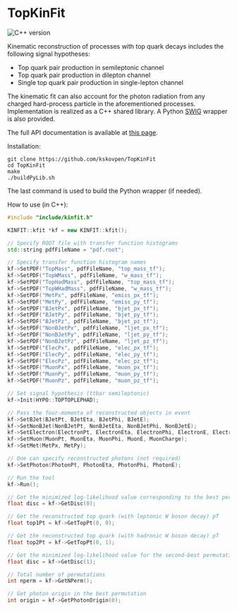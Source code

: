 # TopKinFit

![C++ version](https://img.shields.io/badge/C++-11-blue.svg)

Kinematic reconstruction of processes with top quark decays includes
the following signal hypotheses:

- Top quark pair production in semileptonic channel
- Top quark pair production in dilepton channel
- Single top quark pair production in single-lepton channel

The kinematic fit can also account for the photon radiation from any
charged hard-process particle in the aforementioned processes.
Implementation is realized as a C++ shared library. A Python [SWIG](https://github.com/swig/swig) wrapper
is also provided.

The full API documentation is available at [this
page](https://kskovpen.github.io/TopKinFit/).

Installation:

```
git clone https://github.com/kskovpen/TopKinFit
cd TopKinFit
make
./buildPyLib.sh
```

The last command is used to build the Python wrapper (if needed).

How to use (in C++):

```c++
#include "include/kinfit.h"

KINFIT::kfit *kf = new KINFIT::kfit();

// Specify ROOT file with transfer function histograms
std::string pdfFileName = "pdf.root";

// Specify transfer function histogram names
kf->SetPDF("TopMass", pdfFileName, "top_mass_tf");
kf->SetPDF("TopWMass", pdfFileName, "w_mass_tf");
kf->SetPDF("TopHadMass", pdfFileName, "top_mass_tf");
kf->SetPDF("TopWHadMass", pdfFileName, "w_mass_tf");
kf->SetPDF("MetPx", pdfFileName, "emiss_px_tf");
kf->SetPDF("MetPy", pdfFileName, "emiss_py_tf");
kf->SetPDF("BJetPx", pdfFileName, "bjet_px_tf");
kf->SetPDF("BJetPy", pdfFileName, "bjet_py_tf");
kf->SetPDF("BJetPz", pdfFileName, "bjet_pz_tf");
kf->SetPDF("NonBJetPx", pdfFileName, "ljet_px_tf");
kf->SetPDF("NonBJetPy", pdfFileName, "ljet_py_tf");
kf->SetPDF("NonBJetPz", pdfFileName, "ljet_pz_tf");
kf->SetPDF("ElecPx", pdfFileName, "elec_px_tf");
kf->SetPDF("ElecPy", pdfFileName, "elec_py_tf");
kf->SetPDF("ElecPz", pdfFileName, "elec_pz_tf");
kf->SetPDF("MuonPx", pdfFileName, "muon_px_tf");
kf->SetPDF("MuonPy", pdfFileName, "muon_py_tf");
kf->SetPDF("MuonPz", pdfFileName, "muon_pz_tf");

// Set signal hypothesis (ttbar semileptonic)
kf->Init(HYPO::TOPTOPLEPHAD);

// Pass the four-momenta of reconstructed objects in event
kf->SetBJet(BJetPt, BJetEta, BJetPhi, BJetE);
kf->SetNonBJet(NonBJetPt, NonBJetEta, NonBJetPhi, NonBJetE);
kf->SetElectron(ElectronPt, ElectronEta, ElectronPhi, ElectronE, ElectronCharge);
kf->SetMuon(MuonPt, MuonEta, MuonPhi, MuonE, MuonCharge);
kf->SetMet(MetPx, MetPy);

// One can specify reconstructed photons (not required)
kf->SetPhoton(PhotonPt, PhotonEta, PhotonPhi, PhotonE);

// Run the tool
kf->Run();

// Get the minimized log-likelihood value corresponding to the best permutation
float disc = kf->GetDisc(0);

// Get the reconstructed top quark (with leptonic W boson decay) pT
float top1Pt = kf->GetTopPt(0, 0);

// Get the reconstructed top quark (with hadronic W boson decay) pT
float top2Pt = kf->GetTopPt(0, 1);

// Get the minimized log-likelihood value for the second-best permutation
float disc = kf->GetDisc(1);

// Total number of permutations
int nperm = kf->GetNPerm();

// Get photon origin in the best permutation
int origin = kf->GetPhotonOrigin(0);

```
